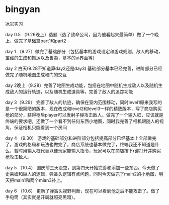 # bingyan
冰岩实习

day 0.5 （9.26晚上）选题（选了致命公司，因为他看起来最简单）做了一个晚上，做完了基础篇part1和part2

day 1 （9.27）做完了基础部分（包括基本的游戏设定和游戏规则，敌人的移动，宝藏的生成和搬运以及售卖，基本的ui界面等）

day 2 白天(9.28不知道算day2还是day3) 基础部分基本已经完善，进阶部分已经做完了随机地图生成和门的交互

day 2晚上（9.28）完善了地图生成功能，包括在地图中随机生成敌人以及随机生成敌人的运行轨迹，以及随机生成道具等，完善了敌人的追踪功能

day 3（9.29） 完善了敌人的轨迹，确保在室内范围移动，同时level1原来我写的是一个很简陋的版本，现在改成和level2和level3一样的精致版本，写了商店购买枪的部分，获得枪后player可以发射子弹攻击敌人。做完了一个输入框，应该就是终端的要求吧，还做了一个看不到任何东西小地图，同时我完善了相机跟随人的视角，保证相机只能看到一个房间

day 4 （9.30） 游戏的基础部分和进阶部分包括提高部分已经基本上全部做完了，游戏的格局和玩法也做完了，商店系统也基本做完了，终端我还不知道是什么，暂时用输入框代替以便玩家能输入指令，玩家可以在商店按下r键打开并购买枪攻击敌人。

day 5 （10.4） 国庆前三天没空，到第四天开始完善和添加一些东西。今天做了史莱姆和巨人的逻辑，弹簧头逻辑有点问题，同时今天做完了main2的小地图，明天把main1和两个mian3补上。

day 6 （10.6） 更新了弹簧头视野判断，现在可以看到他之后不能攻击了。做了手电筒（其实就是开局就照亮黑暗）。
